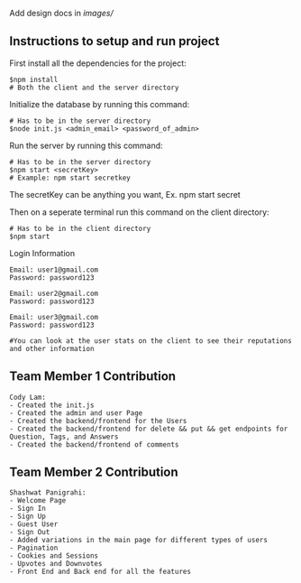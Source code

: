 Add design docs in *images/*

## Instructions to setup and run project
First install all the dependencies for the project:
```
$npm install
# Both the client and the server directory
```

Initialize the database by running this command:
```
# Has to be in the server directory
$node init.js <admin_email> <password_of_admin>
```

Run the server by running this command:
```
# Has to be in the server directory
$npm start <secretKey>
# Example: npm start secretkey
```
The secretKey can be anything you want, Ex. npm start secret

Then on a seperate terminal run this command on the client directory:
```
# Has to be in the client directory
$npm start
```

Login Information
```
Email: user1@gmail.com
Password: password123

Email: user2@gmail.com
Password: password123

Email: user3@gmail.com
Password: password123

#You can look at the user stats on the client to see their reputations and other information

```
## Team Member 1 Contribution
```
Cody Lam:
- Created the init.js
- Created the admin and user Page
- Created the backend/frontend for the Users
- Created the backend/frontend for delete && put && get endpoints for Question, Tags, and Answers
- Created the backend/frontend of comments
```
## Team Member 2 Contribution
```
Shashwat Panigrahi:
- Welcome Page
- Sign In
- Sign Up
- Guest User 
- Sign Out
- Added variations in the main page for different types of users
- Pagination 
- Cookies and Sessions
- Upvotes and Downvotes
- Front End and Back end for all the features
```

